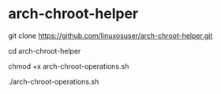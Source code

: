 # arch-chroot-helper

git clone https://github.com/linuxosuser/arch-chroot-helper.git

cd arch-chroot-helper

chmod +x arch-chroot-operations.sh

./arch-chroot-operations.sh
